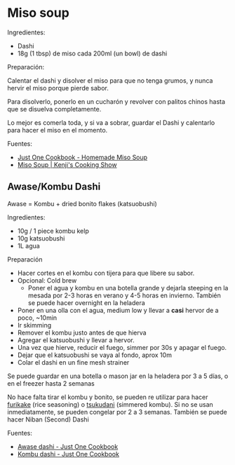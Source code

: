 # Miso soup

Ingredientes:

- Dashi
- 18g (1 tbsp) de miso cada 200ml (un bowl) de dashi

Preparación:

Calentar el dashi y disolver el miso para que no tenga grumos, y nunca hervir el
miso porque pierde sabor.

Para disolverlo, ponerlo en un cucharón y revolver con palitos chinos hasta que
se disuelva completamente.

Lo mejor es comerla toda, y si va a sobrar, guardar el Dashi y calentarlo para
hacer el miso en el momento.

Fuentes:

- [Just One Cookbook - Homemade Miso Soup](https://www.justonecookbook.com/homemade-miso-soup/)
- [Miso Soup | Kenji's Cooking Show](https://www.youtube.com/watch?v=U_Y9BUP3VVI)

## Awase/Kombu Dashi

Awase = Kombu + dried bonito flakes (katsuobushi)

Ingredientes:

- 10g / 1 piece kombu kelp
- 10g katsuobushi
- 1L agua

Preparación

- Hacer cortes en el kombu con tijera para que libere su sabor.
- Opcional: Cold brew
  - Poner el agua y kombu en una botella grande y dejarla steeping en la mesada
    por 2-3 horas en verano y 4-5 horas en invierno. También se puede hacer
    overnight en la heladera
- Poner en una olla con el agua, medium low y llevar a **casi** hervor de a
  poco, ~10min
- Ir skimming
- Remover el kombu justo antes de que hierva
- Agregar el katsuobushi y llevar a hervor.
- Una vez que hierve, reducir el fuego, simmer por 30s y apagar el fuego.
- Dejar que el katsuobushi se vaya al fondo, aprox 10m
- Colar el dashi en un fine mesh strainer

Se puede guardar en una botella o mason jar en la heladera por 3 a 5 días, o en
el freezer hasta 2 semanas

No hace falta tirar el kombu y bonito, se pueden re utilizar para hacer
[furikake](https://www.justonecookbook.com/homemade-furikake-rice-seasoning/)
(rice seasoning)
o [tsukudani](https://www.justonecookbook.com/simmered-kombu-tsukudani/)
(simmered kombu). Si no se usan inmediatamente, se pueden congelar por 2 a 3
semanas. También se puede hacer Niban (Second) Dashi

Fuentes:

- [Awase dashi - Just One Cookbook](https://www.justonecookbook.com/how-to-make-dashi/)
- [Kombu dashi - Just One Cookbook](https://www.justonecookbook.com/how-to-make-kombu-dashi-vegetarian-dashi/)


